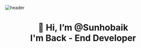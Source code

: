 ![header](https://capsule-render.vercel.app/api?type=wave&color=auto&height=300&section=header&text=Preferbaikr&fontSize=70)

<div align=center><h1>👋 Hi, I’m @Sunhobaik <br> I'm Back - End Developer </h1></div>
